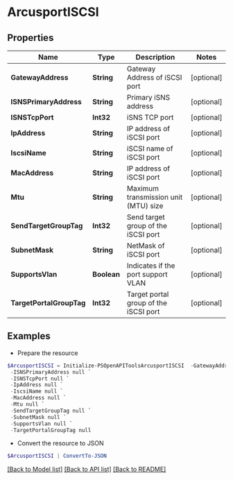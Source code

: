 # ArcusportISCSI
## Properties

Name | Type | Description | Notes
------------ | ------------- | ------------- | -------------
**GatewayAddress** | **String** | Gateway Address of iSCSI port | [optional] 
**ISNSPrimaryAddress** | **String** | Primary iSNS address | [optional] 
**ISNSTcpPort** | **Int32** | iSNS TCP port | [optional] 
**IpAddress** | **String** | IP address of iSCSI port | [optional] 
**IscsiName** | **String** | iSCSI name of iSCSI port | [optional] 
**MacAddress** | **String** | IP address of iSCSI port | [optional] 
**Mtu** | **String** | Maximum transmission unit (MTU) size | [optional] 
**SendTargetGroupTag** | **Int32** | Send target group of the iSCSI port | [optional] 
**SubnetMask** | **String** | NetMask of iSCSI port | [optional] 
**SupportsVlan** | **Boolean** | Indicates if the port support VLAN | [optional] 
**TargetPortalGroupTag** | **Int32** | Target portal group of the iSCSI port | [optional] 

## Examples

- Prepare the resource
```powershell
$ArcusportISCSI = Initialize-PSOpenAPIToolsArcusportISCSI  -GatewayAddress null `
 -ISNSPrimaryAddress null `
 -ISNSTcpPort null `
 -IpAddress null `
 -IscsiName null `
 -MacAddress null `
 -Mtu null `
 -SendTargetGroupTag null `
 -SubnetMask null `
 -SupportsVlan null `
 -TargetPortalGroupTag null
```

- Convert the resource to JSON
```powershell
$ArcusportISCSI | ConvertTo-JSON
```

[[Back to Model list]](../README.md#documentation-for-models) [[Back to API list]](../README.md#documentation-for-api-endpoints) [[Back to README]](../README.md)

